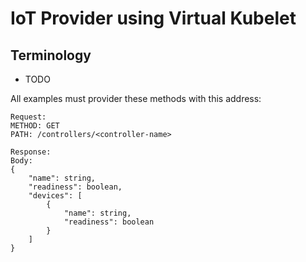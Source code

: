 # IoT Provider using Virtual Kubelet

## Terminology

- TODO

All examples must provider these methods with this address:

```
Request:
METHOD: GET
PATH: /controllers/<controller-name>

Response:
Body:
{
    "name": string,
    "readiness": boolean,
    "devices": [
        {
            "name": string,
            "readiness": boolean 
        }
    ]
}
```